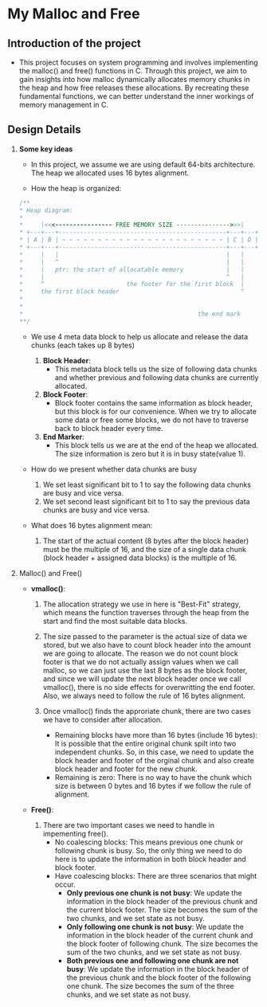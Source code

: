 # My Malloc and Free
## Introduction of the project
- This project focuses on system programming and involves implementing the malloc() and free() functions in C. Through this project, we aim to gain insights into how malloc dynamically allocates memory chunks in the heap and how free releases these allocations. By recreating these fundamental functions, we can better understand the inner workings of memory management in C.

## Design Details
1. **Some key ideas**
     - In this project, we assume we are using default 64-bits architecture. The heap we allocated uses 16 bytes alignment.
     
     - How the heap is organized:
     ```C
     /**
     * Heap diagram:
     *
     *     |<<<---------------- FREE MEMORY SIZE --------------->>>|
     * +---+---+-----------------------------------------------+---+---+
     * | A | B | ~ ~ ~ ~ ~ ~ ~ ~ ~ ~ ~ ~ ~ ~ ~ ~ ~ ~ ~ ~ ~ ~ ~ | C | D |
     * +---+---+-----------------------------------------------+---+---+
     *     |   |                                               |   |
     *     |   ^                                               |   |
     *     |   ptr: the start of allocatable memory            |   |
     *     |                                                   ^   |
     *     ^                       the footer for the first block  |
     *     the first block header                                  ^
     *
     *
     *                                                 the end mark
     **/
     ```
     - We use 4 meta data block to help us allocate and release the data chunks (each takes up 8 bytes)
        1. **Block Header**: 
           - This metadata block tells us the size of following data chunks and whether previous and following data chunks are currently allocated.
        2. **Block Footer**:
           - Block footer contains the same information as block header, but this block is for our convenience. When we try to allocate some data or free some blocks, we do not have to traverse back to block header every time. 
        3. **End Marker**:
           - This block tells us we are at the end of the heap we allocated. The size information is zero but it is in busy state(value 1).
  
     - How do we present whether data chunks are busy
        1. We set least significant bit to 1 to say the following data chunks are busy and vice versa.
        2. We set second least significant bit to 1 to say the previous data chunks are busy and vice versa.
    
    - What does 16 bytes alignment mean:
        1. The start of the actual content (8 bytes after the block header) must be the multiple of 16, and the size of a single data chunk (block header + assigned data blocks) is the multiple of 16.
    
2. Malloc() and Free()
   - **vmalloc()**:
     1. The allocation strategy we use in here is "Best-Fit" strategy, which means the function traverses through the heap from the start and find the most suitable data blocks.
   
     2. The size passed to the parameter is the actual size of data we stored, but we also have to count block header into the amount we are going to allocate. The reason we do not count block footer is that we do not actually assign values when we call malloc, so we can just use the last 8 bytes as the block footer, and since we will update the next block header once we call vmalloc(), there is no side effects for overwritting the end footer. Also, we always need to follow the rule of 16 bytes alignment. 
     
     3. Once vmalloc() finds the approriate chunk, there are two cases we have to consider after allocation.
        - Remaining blocks have more than 16 bytes (include 16 bytes): It is possible that the entire original chunk spilt into two independent chunks. So, in this case, we need to update the block header and footer of the orginal chunk and also create block header and footer for the new chunk.  
        - Remaining is zero: There is no way to have the chunk which size is between 0 bytes and 16 bytes if we follow the rule of alignment. 
     
   - **Free()**:
     1. There are two important cases we need to handle in impementing free().
        - No coalescing blocks: This means previous one chunk or following chunk is busy. So, the only thing we need to do here is to update the information in both block header and block footer. 
        - Have coalescing blocks: There are three scenarios that might occur. 
            - **Only previous one chunk is not busy**: We update the information in the block header of the previous chunk and the current block footer. The size becomes the sum of the two chunks, and we set state as not busy.
            - **Only following one chunk is not busy**: We update the information in the block header of the current chunk and the block footer of following chunk. The size becomes the sum of the two chunks, and we set state as not busy.
            - **Both previous one and following one chunk are not busy**: We update the information in the block header of the previous chunk and the block footer of the following one chunk. The size becomes the sum of the three chunks, and we set state as not busy.
  







